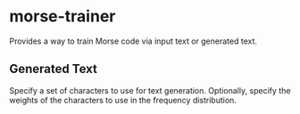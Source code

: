 # morse-trainer

Provides a way to train Morse code via input text or generated text.

## Generated Text

Specify a set of characters to use for text generation.
Optionally, specify the weights of the characters to use in the frequency distribution.